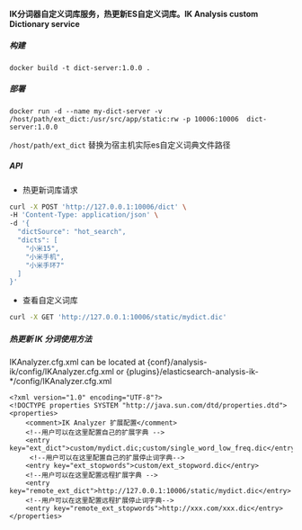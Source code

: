 #### IK分词器自定义词库服务，热更新ES自定义词库。IK Analysis custom Dictionary service

##### 构建
```
docker build -t dict-server:1.0.0 .
```

##### 部署
```
docker run -d --name my-dict-server -v /host/path/ext_dict:/usr/src/app/static:rw -p 10006:10006  dict-server:1.0.0
```
`/host/path/ext_dict` 替换为宿主机实际es自定义词典文件路径

##### API
* 热更新词库请求
```bash
curl -X POST 'http://127.0.0.1:10006/dict' \
-H 'Content-Type: application/json' \
-d '{
  "dictSource": "hot_search",
  "dicts": [
    "小米15",
    "小米手机",
    "小米手环7"
  ]
}'
```

* 查看自定义词库
```bash
curl -X GET 'http://127.0.0.1:10006/static/mydict.dic'
```

##### 热更新 IK 分词使用方法
IKAnalyzer.cfg.xml can be located at {conf}/analysis-ik/config/IKAnalyzer.cfg.xml or {plugins}/elasticsearch-analysis-ik-*/config/IKAnalyzer.cfg.xml
```
<?xml version="1.0" encoding="UTF-8"?>
<!DOCTYPE properties SYSTEM "http://java.sun.com/dtd/properties.dtd">
<properties>
	<comment>IK Analyzer 扩展配置</comment>
	<!--用户可以在这里配置自己的扩展字典 -->
	<entry key="ext_dict">custom/mydict.dic;custom/single_word_low_freq.dic</entry>
	 <!--用户可以在这里配置自己的扩展停止词字典-->
	<entry key="ext_stopwords">custom/ext_stopword.dic</entry>
 	<!--用户可以在这里配置远程扩展字典 -->
	<entry key="remote_ext_dict">http://127.0.0.1:10006/static/mydict.dic</entry>
 	<!--用户可以在这里配置远程扩展停止词字典-->
	<entry key="remote_ext_stopwords">http://xxx.com/xxx.dic</entry>
</properties>
```

